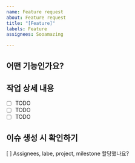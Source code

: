```yaml
---
name: Feature request
about: Feature request
title: "[Feature]"
labels: Feature
assignees: Sooamazing

---
```


## 어떤 기능인가요?
<!--  추가하려는 기능에 대해 간결하게 설명해주세요 -->

## 작업 상세 내용
- [ ] TODO
- [ ] TODO
- [ ] TODO

<!-- 
## 참고
- [피그마]() 
- [노션-기능 명세서]() 
- [기능]()
-->

## 이슈 생성 시 확인하기
[ ] Assignees, labe, project, milestone 할당했나요?
